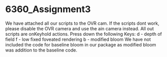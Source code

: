 # 6360_Assignment3
 
We have attached all our scripts to the OVR cam. If the scripts dont work, please disable the OVR camera and use the ain camera instead.
All out scripts are onKeyhold actions.
Press down the following Keys:
d - depth of field
f - low fixed foveated rendering
b - modified bloom
We have not included the code for baseline bloom in our package as modified bloom was addition to the baseline code.
